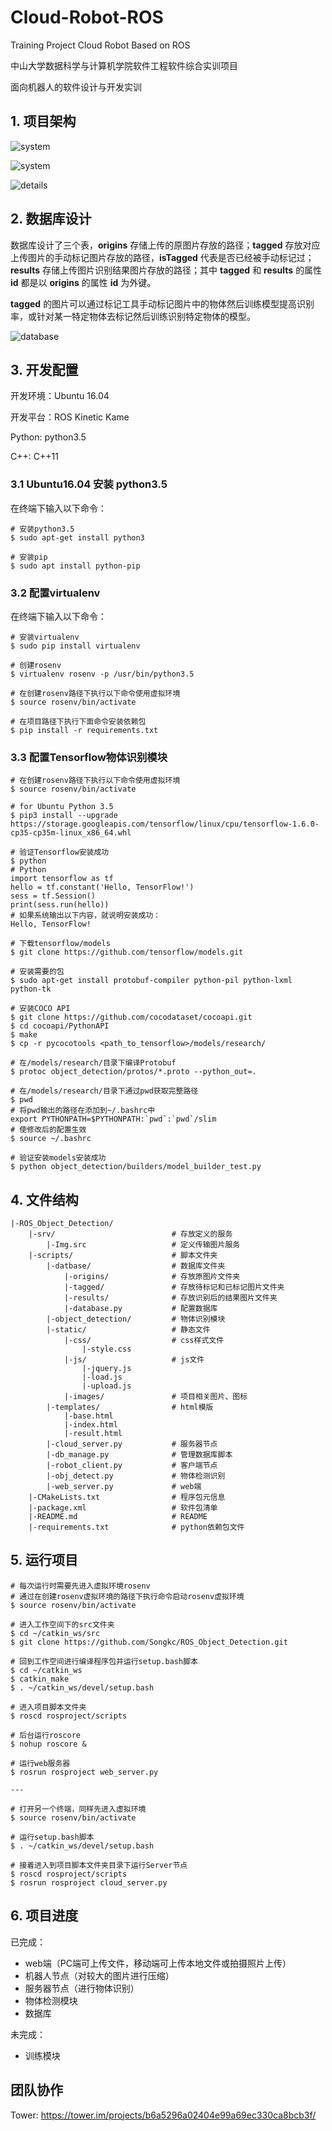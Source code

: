 # Cloud-Robot-ROS

Training Project Cloud Robot Based on ROS

中山大学数据科学与计算机学院软件工程软件综合实训项目

面向机器人的软件设计与开发实训



## 1. 项目架构

![system](./images/design.png)



![system](./images/overview.png)



![details](./images/details.png)



## 2. 数据库设计

数据库设计了三个表，**origins** 存储上传的原图片存放的路径；**tagged** 存放对应上传图片的手动标记图片存放的路径，**isTagged** 代表是否已经被手动标记过；**results** 存储上传图片识别结果图片存放的路径；其中 **tagged** 和 **results** 的属性 **id** 都是以 **origins** 的属性 **id** 为外键。

**tagged** 的图片可以通过标记工具手动标记图片中的物体然后训练模型提高识别率，或针对某一特定物体去标记然后训练识别特定物体的模型。

![database](images/database.png)



## 3. 开发配置

开发环境：Ubuntu 16.04

开发平台：ROS Kinetic Kame

Python: python3.5

C++: C++11

### 3.1 Ubuntu16.04 安装 python3.5

在终端下输入以下命令：

```shell
# 安装python3.5
$ sudo apt-get install python3

# 安装pip
$ sudo apt install python-pip
```

### 3.2 配置virtualenv

在终端下输入以下命令：

```shell
# 安装virtualenv
$ sudo pip install virtualenv

# 创建rosenv
$ virtualenv rosenv -p /usr/bin/python3.5

# 在创建rosenv路径下执行以下命令使用虚拟环境
$ source rosenv/bin/activate

# 在项目路径下执行下面命令安装依赖包
$ pip install -r requirements.txt
```

### 3.3 配置Tensorflow物体识别模块

```shell
# 在创建rosenv路径下执行以下命令使用虚拟环境
$ source rosenv/bin/activate

# for Ubuntu Python 3.5
$ pip3 install --upgrade https://storage.googleapis.com/tensorflow/linux/cpu/tensorflow-1.6.0-cp35-cp35m-linux_x86_64.whl

# 验证Tensorflow安装成功
$ python
# Python
import tensorflow as tf
hello = tf.constant('Hello, TensorFlow!')
sess = tf.Session()
print(sess.run(hello))
# 如果系统输出以下内容，就说明安装成功：
Hello, TensorFlow!

# 下载tensorflow/models
$ git clone https://github.com/tensorflow/models.git

# 安装需要的包
$ sudo apt-get install protobuf-compiler python-pil python-lxml python-tk

# 安装COCO API
$ git clone https://github.com/cocodataset/cocoapi.git
$ cd cocoapi/PythonAPI
$ make
$ cp -r pycocotools <path_to_tensorflow>/models/research/

# 在/models/research/目录下编译Protobuf
$ protoc object_detection/protos/*.proto --python_out=.

# 在/models/research/目录下通过pwd获取完整路径
$ pwd
# 将pwd输出的路径在添加到~/.bashrc中
export PYTHONPATH=$PYTHONPATH:`pwd`:`pwd`/slim
# 使修改后的配置生效
$ source ~/.bashrc

# 验证安装models安装成功
$ python object_detection/builders/model_builder_test.py
```



## 4. 文件结构

```
|-ROS_Object_Detection/
    |-srv/                          # 存放定义的服务
        |-Img.src                   # 定义传输图片服务
    |-scripts/                      # 脚本文件夹
        |-datbase/                  # 数据库文件夹
            |-origins/              # 存放原图片文件夹
            |-tagged/               # 存放待标记和已标记图片文件夹
            |-results/              # 存放识别后的结果图片文件夹
            |-database.py           # 配置数据库
        |-object_detection/         # 物体识别模块
        |-static/                   # 静态文件
            |-css/                  # css样式文件
                |-style.css
            |-js/                   # js文件
                |-jquery.js
                |-load.js
                |-upload.js
            |-images/               # 项目相关图片、图标
   	    |-templates/                # html模版
   	        |-base.html
   	        |-index.html
   	        |-result.html
        |-cloud_server.py           # 服务器节点
        |-db_manage.py              # 管理数据库脚本
        |-robot_client.py           # 客户端节点
        |-obj_detect.py             # 物体检测识别
        |-web_server.py             # web端
    |-CMakeLists.txt                # 程序包元信息
    |-package.xml                   # 软件包清单
    |-README.md                     # README
    |-requirements.txt              # python依赖包文件
```



## 5. 运行项目

```shell
# 每次运行时需要先进入虚拟环境rosenv
# 通过在创建rosenv虚拟环境的路径下执行命令启动rosenv虚拟环境
$ source rosenv/bin/activate

# 进入工作空间下的src文件夹
$ cd ~/catkin_ws/src
$ git clone https://github.com/Songkc/ROS_Object_Detection.git

# 回到工作空间进行编译程序包并运行setup.bash脚本
$ cd ~/catkin_ws
$ catkin_make
$ . ~/catkin_ws/devel/setup.bash

# 进入项目脚本文件夹
$ roscd rosproject/scripts

# 后台运行roscore
$ nohup roscore &

# 运行web服务器
$ rosrun rosproject web_server.py

---

# 打开另一个终端，同样先进入虚拟环境
$ source rosenv/bin/activate

# 运行setup.bash脚本
$ . ~/catkin_ws/devel/setup.bash

# 接着进入到项目脚本文件夹目录下运行Server节点
$ roscd rosproject/scripts
$ rosrun rosproject cloud_server.py
```



## 6. 项目进度

已完成：

* web端（PC端可上传文件，移动端可上传本地文件或拍摄照片上传）
* 机器人节点（对较大的图片进行压缩）
* 服务器节点（进行物体识别）
* 物体检测模块
* 数据库

未完成：

* 训练模块



## 团队协作

Tower: <https://tower.im/projects/b6a5296a02404e99a69ec330ca8bcb3f/>